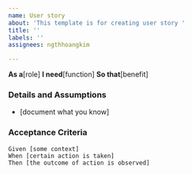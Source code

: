```yaml
---
name: User story
about: 'This template is for creating user story '
title: ''
labels: ''
assignees: ngthhoangkim

---
```


**As a**[role]
**I need**[function]
**So that**[benefit]

### Details and Assumptions
 * [document what you know]
 
 ### Acceptance Criteria

 ``` gherkin
 Given [some context]
When [certain action is taken]
 Then [the outcome of action is observed]
```
